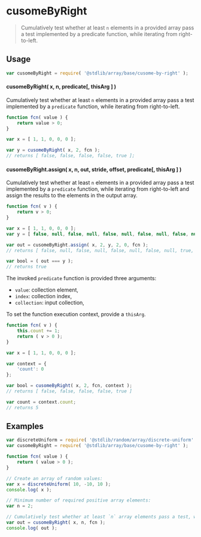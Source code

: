 <!--

@license Apache-2.0

Copyright (c) 2024 The Stdlib Authors.

Licensed under the Apache License, Version 2.0 (the "License");
you may not use this file except in compliance with the License.
You may obtain a copy of the License at

   http://www.apache.org/licenses/LICENSE-2.0

Unless required by applicable law or agreed to in writing, software
distributed under the License is distributed on an "AS IS" BASIS,
WITHOUT WARRANTIES OR CONDITIONS OF ANY KIND, either express or implied.
See the License for the specific language governing permissions and
limitations under the License.

-->

# cusomeByRight

> Cumulatively test whether at least `n` elements in a provided array pass a test implemented by a predicate function, while iterating from right-to-left.

<section class="usage">

## Usage

```javascript
var cusomeByRight = require( '@stdlib/array/base/cusome-by-right' );
```

#### cusomeByRight( x, n, predicate\[, thisArg ] )

Cumulatively test whether at least `n` elements in a provided array pass a test implemented by a `predicate` function, while iterating from right-to-left.

```javascript
function fcn( value ) {
    return value > 0;
}

var x = [ 1, 1, 0, 0, 0 ];

var y = cusomeByRight( x, 2, fcn );
// returns [ false, false, false, false, true ];
```

#### cusomeByRight.assign( x, n, out, stride, offset, predicate\[, thisArg ] )

Cumulatively test whether at least `n` elements in a provided array pass a test implemented by a `predicate` function, while iterating from right-to-left and assign the results to the elements in the output array.

```javascript
function fcn( v ) {
    return v > 0;
}

var x = [ 1, 1, 0, 0, 0 ];
var y = [ false, null, false, null, false, null, false, null, false, null ];

var out = cusomeByRight.assign( x, 2, y, 2, 0, fcn );
// returns [ false, null, false, null, false, null, false, null, true, null ]

var bool = ( out === y );
// returns true
```

The invoked `predicate` function is provided three arguments:

-   `value`: collection element,
-   `index`: collection index,
-   `collection`: input collection,

To set the function execution context, provide a `thisArg`.

```javascript
function fcn( v ) {
    this.count += 1;
    return ( v > 0 );
}

var x = [ 1, 1, 0, 0, 0 ];

var context = {
    'count': 0
};

var bool = cusomeByRight( x, 2, fcn, context );
// returns [ false, false, false, false, true ]

var count = context.count;
// returns 5
```

</section>

<!-- /.usage -->

<section class="notes">

</section>

<!-- /.notes -->

<section class="examples">

## Examples

<!-- eslint no-undef: "error" -->

```javascript
var discreteUniform = require( '@stdlib/random/array/discrete-uniform' );
var cusomeByRight = require( '@stdlib/array/base/cusome-by-right' );

function fcn( value ) {
    return ( value > 0 );
}

// Create an array of random values:
var x = discreteUniform( 10, -10, 10 );
console.log( x );

// Minimum number of required positive array elements:
var n = 2;

// Cumulatively test whether at least `n` array elements pass a test, while iterating from right-to-left:
var out = cusomeByRight( x, n, fcn );
console.log( out );
```

</section>

<!-- /.examples -->

<!-- Section for related `stdlib` packages. Do not manually edit this section, as it is automatically populated. -->

<section class="related">

</section>

<!-- /.related -->

<!-- Section for all links. Make sure to keep an empty line after the `section` element and another before the `/section` close. -->

<section class="links">

</section>

<!-- /.links -->
